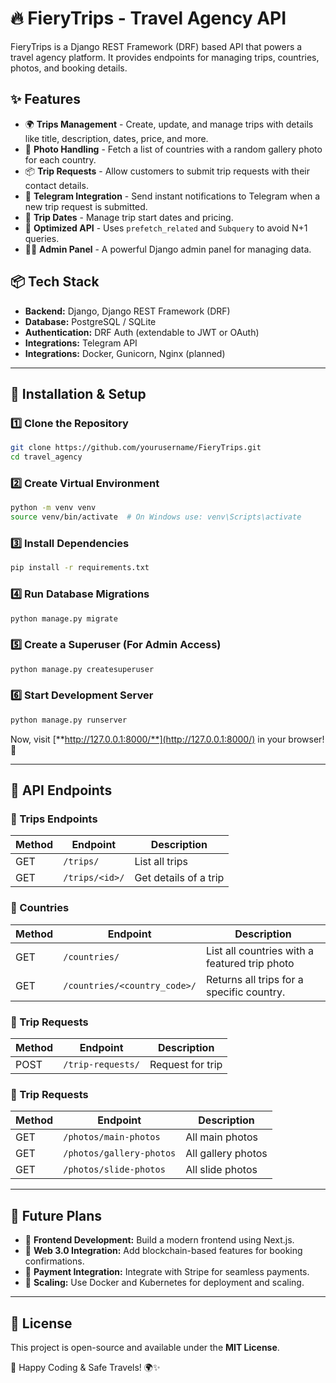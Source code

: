 # 🔥 FieryTrips - Travel Agency API

FieryTrips is a Django REST Framework (DRF) based API that powers a travel agency platform. It provides endpoints for managing trips, countries, photos, and booking details.

## ✨ Features

- 🌍 **Trips Management** - Create, update, and manage trips with details like title, description, dates, price, and more.
- 📸 **Photo Handling** - Fetch a list of countries with a random gallery photo for each country.
- 📦 **Trip Requests** - Allow customers to submit trip requests with their contact details.
- 📩 **Telegram Integration** - Send instant notifications to Telegram when a new trip request is submitted.
- 📅 **Trip Dates** - Manage trip start dates and pricing.
- 🚀 **Optimized API** - Uses `prefetch_related` and `Subquery` to avoid N+1 queries.
- 👨‍💼 **Admin Panel** - A powerful Django admin panel for managing data.

## 📦 Tech Stack

- **Backend:** Django, Django REST Framework (DRF)
- **Database:** PostgreSQL / SQLite
- **Authentication:** DRF Auth (extendable to JWT or OAuth)
- **Integrations:** Telegram API
- **Integrations:** Docker, Gunicorn, Nginx (planned)

---

## 🚀 Installation & Setup

### 1️⃣ Clone the Repository

```sh
git clone https://github.com/yourusername/FieryTrips.git
cd travel_agency
```

### 2️⃣ Create Virtual Environment

```sh
python -m venv venv
source venv/bin/activate  # On Windows use: venv\Scripts\activate
```

### 3️⃣ Install Dependencies

```sh
pip install -r requirements.txt
```

### 4️⃣ Run Database Migrations

```sh
python manage.py migrate
```

### 5️⃣ Create a Superuser (For Admin Access)

```sh
python manage.py createsuperuser
```

### 6️⃣ Start Development Server

```sh
python manage.py runserver
```

Now, visit [**http://127.0.0.1:8000/**](http://127.0.0.1:8000/) in your browser! 🚀

---

## 📌 API Endpoints

### 🔹 Trips Endpoints

| Method | Endpoint                           | Description                      |
| ------ |------------------------------------| -------------------------------- |
| GET    | `/trips/`                          | List all trips                   |
| GET    | `/trips/<id>/`                     | Get details of a trip            |

### 🔹 Countries

| Method | Endpoint                     | Description                                   |
| ------ |------------------------------|-----------------------------------------------|
| GET    | `/countries/`                | List all countries with a featured trip photo |
| GET    | `/countries/<country_code>/` | Returns all trips for a specific country.     |

### 🔹 Trip Requests

| Method | Endpoint            | Description        |
| ------ |---------------------|--------------------|
| POST   | `/trip-requests/`   | Request for trip   |

### 🔹 Trip Requests

| Method | Endpoint                 | Description        |
|--------|--------------------------|--------------------|
| GET    | `/photos/main-photos`    | All main photos    |
| GET    | `/photos/gallery-photos` | All gallery photos |
| GET    | `/photos/slide-photos`   | All slide photos   |

---

## 🎯 Future Plans

- 📡 **Frontend Development:** Build a modern frontend using Next.js.
- 📡 **Web 3.0 Integration:** Add blockchain-based features for booking confirmations.
- 📡 **Payment Integration:** Integrate with Stripe for seamless payments.
- 📡 **Scaling:** Use Docker and Kubernetes for deployment and scaling.

---

## 📝 License

This project is open-source and available under the **MIT License**.

🚀 Happy Coding & Safe Travels! 🌍✨
